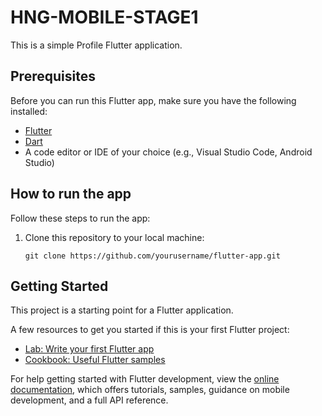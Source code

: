 # HNG-MOBILE-STAGE1

This is a simple Profile Flutter application.


## Prerequisites

Before you can run this Flutter app, make sure you have the following installed:

- [Flutter](https://flutter.dev/docs/get-started/install)
- [Dart](https://dart.dev/get-dart)
- A code editor or IDE of your choice (e.g., Visual Studio Code, Android Studio)

## How to run the app

Follow these steps to run the app:

1. Clone this repository to your local machine:

   ```shell
   git clone https://github.com/yourusername/flutter-app.git

## Getting Started

This project is a starting point for a Flutter application.

A few resources to get you started if this is your first Flutter project:

- [Lab: Write your first Flutter app](https://docs.flutter.dev/get-started/codelab)
- [Cookbook: Useful Flutter samples](https://docs.flutter.dev/cookbook)

For help getting started with Flutter development, view the
[online documentation](https://docs.flutter.dev/), which offers tutorials,
samples, guidance on mobile development, and a full API reference.
